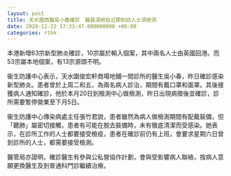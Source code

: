 ```yaml
---
layout: post
title: 天水圍西醫吳小春確診　職員須檢疫近期到訪人士須檢測
date: 2020-12-22 17:33:47.000000000 +08:00
categories: rthk
---
```


本港新增63宗新型肺炎確診，10宗屬於輸入個案，其中兩名人士由英國回港。而53宗屬本地個案，有13宗源頭不明。

衞生防護中心表示，天水圍俊宏軒商場地舖一間診所的醫生吳小春，昨日確診感染新型肺炎。患者曾於上周二和五，為兩名病人診治，期間有戴口罩和面罩。其後接獲病人通知確診，他於本月20日到檢測中心做檢測，昨日出現病徵後並確診，診所需要暫停營業至下月5日。

衞生防護中心傳染病處主任張竹君說，患者雖然為病人做檢測期間有配戴裝備，但「聽肺」屬密切接觸，患者有可能在脫去裝備時，未有徹底清潔而受感染。她表示，在診所工作的人士都要接受檢疫，患者在確診前仍有上班，會要求星期六日曾到診所的人士，都需要接受檢測。

醫管局亦證明，確診醫生有參與公私營協作計劃，會與受影響病人聯絡，按病人意願更換醫生及到普通科門診繼續治療。
